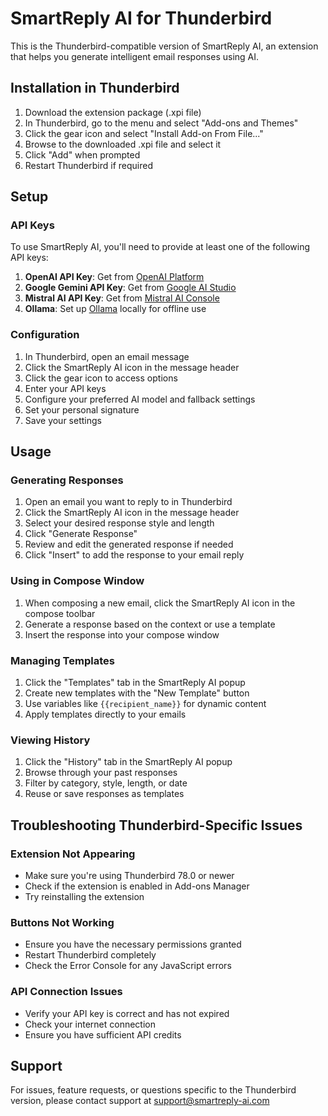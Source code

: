 # SmartReply AI for Thunderbird

This is the Thunderbird-compatible version of SmartReply AI, an extension that helps you generate intelligent email responses using AI.

## Installation in Thunderbird

1. Download the extension package (.xpi file)
2. In Thunderbird, go to the menu and select "Add-ons and Themes"
3. Click the gear icon and select "Install Add-on From File..."
4. Browse to the downloaded .xpi file and select it
5. Click "Add" when prompted
6. Restart Thunderbird if required

## Setup

### API Keys
To use SmartReply AI, you'll need to provide at least one of the following API keys:

1. **OpenAI API Key**: Get from [OpenAI Platform](https://platform.openai.com/account/api-keys)
2. **Google Gemini API Key**: Get from [Google AI Studio](https://makersuite.google.com/app/apikey)
3. **Mistral AI API Key**: Get from [Mistral AI Console](https://console.mistral.ai/)
4. **Ollama**: Set up [Ollama](https://ollama.ai/) locally for offline use

### Configuration
1. In Thunderbird, open an email message
2. Click the SmartReply AI icon in the message header
3. Click the gear icon to access options
4. Enter your API keys
5. Configure your preferred AI model and fallback settings
6. Set your personal signature
7. Save your settings

## Usage

### Generating Responses
1. Open an email you want to reply to in Thunderbird
2. Click the SmartReply AI icon in the message header
3. Select your desired response style and length
4. Click "Generate Response"
5. Review and edit the generated response if needed
6. Click "Insert" to add the response to your email reply

### Using in Compose Window
1. When composing a new email, click the SmartReply AI icon in the compose toolbar
2. Generate a response based on the context or use a template
3. Insert the response into your compose window

### Managing Templates
1. Click the "Templates" tab in the SmartReply AI popup
2. Create new templates with the "New Template" button
3. Use variables like `{{recipient_name}}` for dynamic content
4. Apply templates directly to your emails

### Viewing History
1. Click the "History" tab in the SmartReply AI popup
2. Browse through your past responses
3. Filter by category, style, length, or date
4. Reuse or save responses as templates

## Troubleshooting Thunderbird-Specific Issues

### Extension Not Appearing
- Make sure you're using Thunderbird 78.0 or newer
- Check if the extension is enabled in Add-ons Manager
- Try reinstalling the extension

### Buttons Not Working
- Ensure you have the necessary permissions granted
- Restart Thunderbird completely
- Check the Error Console for any JavaScript errors

### API Connection Issues
- Verify your API key is correct and has not expired
- Check your internet connection
- Ensure you have sufficient API credits

## Support

For issues, feature requests, or questions specific to the Thunderbird version, please contact support at [support@smartreply-ai.com](mailto:support@smartreply-ai.com)
